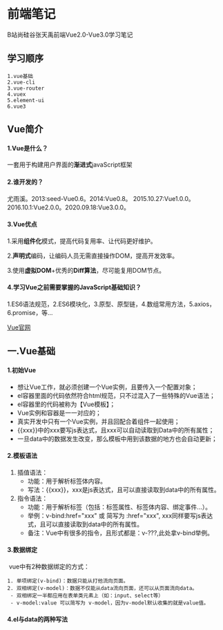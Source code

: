 # 前端笔记
B站尚硅谷张天禹前端Vue2.0-Vue3.0学习笔记

## 学习顺序

```
1.vue基础
2.vue-cli
3.vue-router
4.vuex
5.element-ui
6.vue3
```

## Vue简介

#### 1.Vue是什么？

一套用于构建用户界面的**渐进式**javaScript框架

[^渐进式]: Vue可以自底向上逐层的应用。简单应用：只需一个轻量小巧的核心库。复杂应用：可以引入各式各样的Vue插件库

#### 2.谁开发的？

尤雨溪。2013:seed-Vue0.6。2014:Vue0.8。 2015.10.27:Vue1.0.0。2016.10.1:Vue2.0.0。2020.09.18:Vue3.0.0。

#### 3.Vue优点

​	1.采用**组件化**模式，提高代码复用率、让代码更好维护。

​	2.**声明式**编码，让编码人员无需直接操作DOM，提高开发效率。

​	3.使用**虚拟DOM**+优秀的**Diff算法**，尽可能复用DOM节点。

#### 4.学习Vue之前需要掌握的JavaScript基础知识？

​	1.ES6语法规范，2.ES6模块化，3.原型、原型链，4.数组常用方法，5.axios，6.promise，等...

[Vue官网](https://cn.vuejs.org/)



## 一.Vue基础

#### 1.初始Vue

- 想让Vue工作，就必须创建一个Vue实例，且要传入一个配置对象；
- el容器里面的代码依然符合html规范，只不过混入了一些特殊的Vue语法；
- el容器里的代码被称为【Vue模板】；
- Vue实例和容器是一一对应的；
- 真实开发中只有一个Vue实例，并且回配合着组件一起使用；
-  {{xxx}}中的xxx要写js表达式，且xxx可以自动读取到Data中的所有属性；
- 一旦data中的数据发生改变，那么模板中用到该数据的地方也会自动更新；

#### 2.模板语法

1. 插值语法：
   - 功能：用于解析标签体内容。
   - 写法：{{xxx}}，xxx是js表达式，且可以直接读取到data中的所有属性。
2. 指令语法：
   - 功能：用于解析标签（包括：标签属性、标签体内容、绑定事件...）。
   - 举例：v-bind:href="xxx" 或 简写为 :href="xxx", xxx同样要写js表达式，且可以直接读取到data中的所有属性。
   - 备注：Vue中有很多的指令，且形式都是：v-???,此处拿v-bind举例。

#### 3.数据绑定

​	vue中有2种数据绑定的方式：

	1. 单项绑定(v-bind)：数据只能从打他流向页面。
 	2. 双相绑定(v-model)：数据不仅能从data流向页面，还可以从页面流向data。
     - 双相绑定一半都应用在表单类元素上（如：input、select等）
     - v-model:value 可以简写为 v-model，因为v-model默认收集的就是value值。

#### 4.el与data的两种写法

